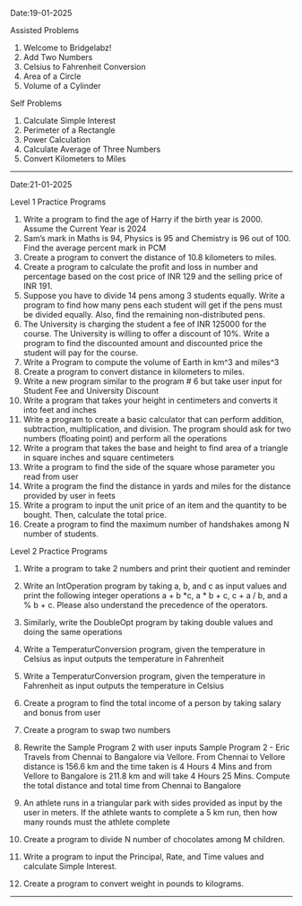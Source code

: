 Date:19-01-2025

Assisted Problems

1. Welcome to Bridgelabz!
2. Add Two Numbers
3. Celsius to Fahrenheit Conversion
4. Area of a Circle
5. Volume of a Cylinder

Self Problems

1. Calculate Simple Interest
2. Perimeter of a Rectangle
3. Power Calculation
4. Calculate Average of Three Numbers
5. Convert Kilometers to Miles

----------------------------------------------------------------------------------------------------------------------
Date:21-01-2025

Level 1 Practice Programs

1. Write a program to find the age of Harry if the birth year is 2000. Assume the Current Year is 2024
2. Sam’s mark in Maths is 94, Physics is 95 and Chemistry is 96 out of 100. Find the average percent mark in PCM
3. Create a program to convert the distance of 10.8 kilometers to miles.
4. Create a program to calculate the profit and loss in number and percentage based on the cost price of INR 129 and the selling price of INR 191.
5. Suppose you have to divide 14 pens among 3 students equally. Write a program to find how many pens each student will get if the pens must be divided equally. Also, find the remaining non-distributed pens.
6. The University is charging the student a fee of INR 125000 for the course. The University is willing to offer a discount of 10%. Write a program to find the discounted amount and discounted price the student will pay for the course.
7. Write a Program to compute the volume of Earth in km^3 and miles^3
8. Create a program to convert distance in kilometers to miles.
9. Write a new program similar to the program # 6 but take user input for Student Fee and University Discount
10. Write a program that takes your height in centimeters and converts it into feet and inches
11. Write a program to create a basic calculator that can perform addition, subtraction, multiplication, and division. The program should ask for two numbers (floating point) and perform all the operations
12. Write a program that takes the base and height to find area of a triangle in square inches and square centimeters 
13. Write a program to find the side of the square whose parameter you read from user 
14. Write a program the find the distance in yards and miles for the distance provided by user in feets
15. Write a program to input the unit price of an item and the quantity to be bought. Then, calculate the total price.
16. Create a program to find the maximum number of handshakes among N number of students.


Level 2 Practice Programs

1. Write a program to take 2 numbers and print their quotient and reminder
2. Write an IntOperation program by taking a, b, and c as input values and print the following integer operations a + b *c, a * b + c, c + a / b, and a % b + c. Please also understand the precedence of the operators. 
3. Similarly, write the DoubleOpt program by taking double values and doing the same operations
4. Write a TemperaturConversion program, given the temperature in Celsius as input outputs the temperature in Fahrenheit
5. Write a TemperaturConversion program, given the temperature in Fahrenheit as input outputs the temperature in Celsius
6. Create a program to find the total income of a person by taking salary and bonus from user
7. Create a program to swap two numbers 
8. Rewrite the Sample Program 2 with user inputs
Sample Program 2 - Eric Travels from Chennai to Bangalore via Vellore. From Chennai to Vellore distance is 156.6 km and the time taken is 4 Hours 4 Mins and from Vellore to Bangalore is 211.8 km and will take 4 Hours 25 Mins. Compute the total distance and total time from Chennai to Bangalore

9. An athlete runs in a triangular park with sides provided as input by the user in meters. If the athlete wants to complete a 5 km run, then how many rounds must the athlete complete
10. Create a program to divide N number of chocolates among M children.
11. Write a program to input the Principal, Rate, and Time values and calculate Simple Interest.
12. Create a program to convert weight in pounds to kilograms.

----------------------------------------------------------------------------------------------------------------------



